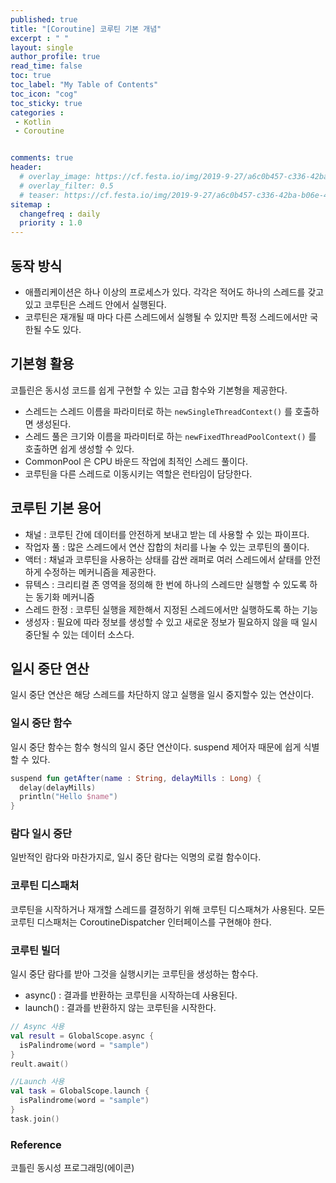 ```yaml
---
published: true
title: "[Coroutine] 코루틴 기본 개념"
excerpt : " "
layout: single
author_profile: true
read_time: false
toc: true
toc_label: "My Table of Contents"
toc_icon: "cog"
toc_sticky: true
categories :
 - Kotlin
 - Coroutine


comments: true
header:
  # overlay_image: https://cf.festa.io/img/2019-9-27/a6c0b457-c336-42ba-b06e-462de90ada91.jpg
  # overlay_filter: 0.5
  # teaser: https://cf.festa.io/img/2019-9-27/a6c0b457-c336-42ba-b06e-462de90ada91.jpg
sitemap :
  changefreq : daily
  priority : 1.0
---
```


## 동작 방식

- 애플리케이션은 하나 이상의 프로세스가 있다. 각각은 적어도 하나의 스레드를 갖고 있고 코루틴은 스레드 안에서 실행된다.
- 코루틴은 재개될 때 마다 다른 스레드에서 실행될 수 있지만 특정 스레드에서만 국한될 수도 있다.

## 기본형 활용

코틀린은 동시성 코드를 쉽게 구현할 수 있는 고급 함수와 기본형을 제공한다.

- 스레드는 스레드 이름을 파라미터로 하는 `newSingleThreadContext()` 를 호출하면 생성된다.
- 스레드 풀은 크기와 이름을 파라미터로 하는 `newFixedThreadPoolContext()` 를 호출하면 쉽게 생성할 수 있다.
- CommonPool 은 CPU 바운드 작업에 최적인 스레드 풀이다.
- 코루틴을 다른 스레드로 이동시키는 역할은 런타임이 담당한다.

## 코루틴 기본 용어

- 채널 : 코루틴 간에 데이터를 안전하게 보내고 받는 데 사용할 수 있는 파이프다.
- 작업자 풀 : 많은 스레드에서 연산 잡합의 처리를 나눌 수 있는 코루틴의 풀이다.
- 액터 : 채널과 코루틴을 사용하는 상태를 감싼 래퍼로 여러 스레드에서 샅태를 안전하게 수정하는 메커니즘을 제공한다.
- 뮤텍스 : 크리티컬 존 영역을 정의해 한 번에 하나의 스레드만 실행할 수 있도록 하는 동기화 메커니즘
- 스레드 한정 : 코루틴 실행을 제한해서 지정된 스레드에서만 실행하도록 하는 기능
- 생성자 : 필요에 따라 정보를 생성할 수 있고 새로운 정보가 필요하지 않을 때 일시 중단될 수 있는 데이터 소스다.

## 일시 중단 연산

일시 중단 연산은 해당 스레드를 차단하지 않고 실행을 일시 중지할수 있는 연산이다.

### 일시 중단 함수

일시 중단 함수는 함수 형식의 일시 중단 연산이다. suspend 제어자 때문에 쉽게 식별할 수 있다.

~~~kotlin
suspend fun getAfter(name : String, delayMills : Long) {
  delay(delayMills)
  println("Hello $name")
}
~~~

### 람다 일시 중단

일반적인 람다와 마찬가지로, 일시 중단 람다는 익명의 로컬 함수이다.

### 코루틴 디스패처

코루틴을 시작하거나 재개할 스레드를 결정하기 위해 코루틴 디스패쳐가 사용된다. 모든 코루틴 디스패처는 CoroutineDispatcher 인터페이스를 구현해야 한다.

### 코루틴 빌더

일시 중단 람다를 받아 그것을 실행시키는 코루틴을 생성하는 함수다.

- async() : 결과를 반환하는 코루틴을 시작하는데 사용된다.
- launch() : 결과를 반환하지 않는 코루틴을 시작한다.

~~~kotlin
// Async 사용
val result = GlobalScope.async {
  isPalindrome(word = "sample")
}
reult.await()

//Launch 사용
val task = GlobalScope.launch {
  isPalindrome(word = "sample")
}
task.join()
~~~

### Reference

코틀린 동시성 프로그래밍(에이콘)
  